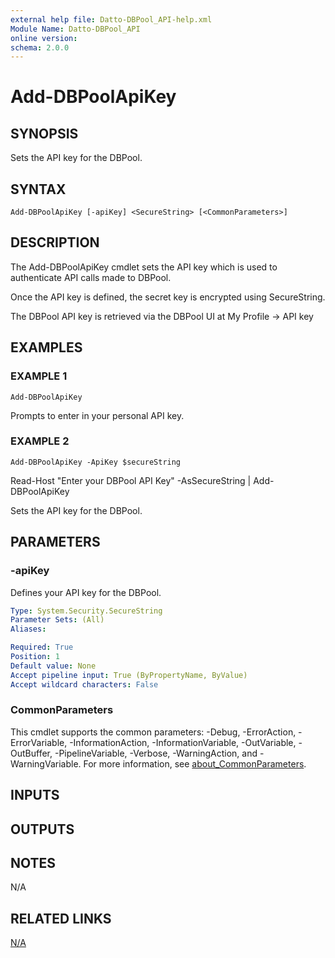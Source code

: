 ```yaml
---
external help file: Datto-DBPool_API-help.xml
Module Name: Datto-DBPool_API
online version:
schema: 2.0.0
---
```


# Add-DBPoolApiKey

## SYNOPSIS
Sets the API key for the DBPool.

## SYNTAX

```
Add-DBPoolApiKey [-apiKey] <SecureString> [<CommonParameters>]
```

## DESCRIPTION
The Add-DBPoolApiKey cmdlet sets the API key which is used to authenticate API calls made to DBPool.

Once the API key is defined, the secret key is encrypted using SecureString.

The DBPool API key is retrieved via the DBPool UI at My Profile -\> API key

## EXAMPLES

### EXAMPLE 1
```
Add-DBPoolApiKey
```

Prompts to enter in your personal API key.

### EXAMPLE 2
```
Add-DBPoolApiKey -ApiKey $secureString
```

Read-Host "Enter your DBPool API Key" -AsSecureString | Add-DBPoolApiKey

Sets the API key for the DBPool.

## PARAMETERS

### -apiKey
Defines your API key for the DBPool.

```yaml
Type: System.Security.SecureString
Parameter Sets: (All)
Aliases:

Required: True
Position: 1
Default value: None
Accept pipeline input: True (ByPropertyName, ByValue)
Accept wildcard characters: False
```

### CommonParameters
This cmdlet supports the common parameters: -Debug, -ErrorAction, -ErrorVariable, -InformationAction, -InformationVariable, -OutVariable, -OutBuffer, -PipelineVariable, -Verbose, -WarningAction, and -WarningVariable. For more information, see [about_CommonParameters](http://go.microsoft.com/fwlink/?LinkID=113216).

## INPUTS

## OUTPUTS

## NOTES
N/A

## RELATED LINKS

[N/A]()

